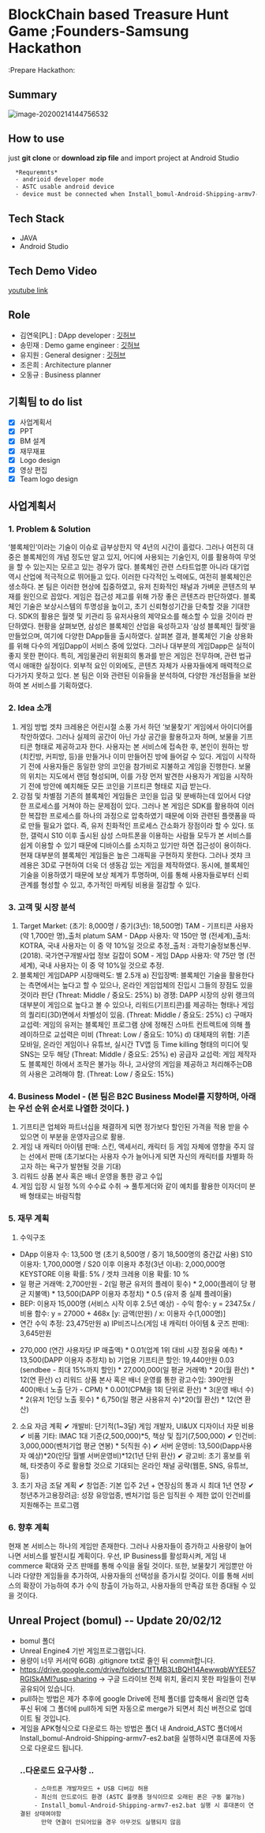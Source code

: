 # BlockChain based Treasure Hunt Game ;Founders-Samsung Hackathon
:Prepare Hackathon:

## Summary

![image-20200214144756532](image/image-20200214144756532.png)

##  How to use

just **git clone** or **download zip file** and import project at Android Studio

```latex
  *Requremnts*
  - andrioid developer mode
  - ASTC usable android device
  - device must be connected when Install_bomul-Android-Shipping-armv7-es2.bat is excuting
```



## Tech Stack

- JAVA
- Android Studio

## Tech Demo Video
[youtube link](https://youtu.be/tjttqUkZST8)


## Role 

- 김연욱[PL] : DApp developer : [깃허브](https://github.com/yeonuk44)
- 송민재 : Demo game engineer :  [깃허브](https://github.com/hsu-201458085)
- 유지원 : General designer : [깃허브](https://github.com/AshleyRyu)
- 조은희 : Architecture planner 
- 오동규 : Business planner 



## 기획팀 to do list

- [x] 사업계획서
- [x] PPT
- [x] BM 설계
- [x] 재무재표
- [x] Logo design
- [x] 영상 편집
- [x] Team logo design

## 사업계획서

### 1. Problem & Solution

‘블록체인’이라는 기술이 이슈로 급부상한지 약 4년의 시간이 흘렀다. 그러나 여전히 대중은 블록체인의 개념 정도만 알고 있지, 어디에 사용되는 기술인지, 이를 활용하여 무엇을 할 수 있는지는 모르고 있는 경우가 많다. 블록체인 관련 스타트업뿐 아니라 대기업 역시 산업에 적극적으로 뛰어들고 있다. 이러한 다각적인 노력에도, 여전히 블록체인은 생소하다. 
본 팀은 이러한 현상에 집중하였고, 유저 친화적인 채널과 가벼운 콘텐츠의 부재를 원인으로 꼽았다. 게임은 접근성 제고를 위해 가장 좋은 콘텐츠라 판단하였다. 블록체인 기술은 보상시스템의 투명성을 높이고, 초기 신뢰형성기간을 단축할 것을 기대한다. SDK의 활용은 월렛 및 키관리 등 유저사용의 제약요소를 해소할 수 있을 것이라 판단하였다.
현황을 살펴보면, 삼성은 블록체인 산업을 육성하고자 ‘삼성 블록체인 월렛’을 만들었으며, 여기에 다양한 DApp들을 출시하였다. 살펴본 결과, 블록체인 기술 상용화를 위해 다수의 게임Dapp이 서비스 중에 있었다. 그러나 대부분의 게임Dapp은 실적이 좋지 못한 편이다. 특히, 게임물관리 위원회의 통과를 받은 게임은 전무하며, 관련 법규 역시 애매한 실정이다. 외부적 요인 이외에도, 콘텐츠 자체가 사용자들에게 매력적으로 다가가지 못하고 있다. 본 팀은 이와 관련된 이유들을 분석하여, 다양한 개선점들을 보완하여 본 서비스를 기획하였다.

### 2. Idea 소개
1) 게임 방법
겟챠 크레용은 어린시절 소풍 가서 하던 ‘보물찾기’ 게임에서 아이디어를 착안하였다. 그러나 실제의 공간이 아닌 가상 공간을 활용하고자 하며, 보물을 기프티콘 형태로 제공하고자 한다. 사용자는 본 서비스에 접속한 후, 본인이 원하는 방(치킨방, 커피방, 등)을 만들거나 이미 만들어진 방에 들어갈 수 있다. 게임이 시작하기 전에 사용자들은 동일한 양의 코인을 참가비로 지불하고 게임을 진행한다. 보물의 위치는 지도에서 랜덤 형성되며, 이를 가장 먼저 발견한 사용자가 게임을 시작하기 전에 방안에 예치해둔 모든 코인을 기프티콘 형태로 지급 받는다.
2) 강점 및 차별점
기존의 블록체인 게임들은 코인을 입금 및 분배하는데 있어서 다양한 프로세스를 거쳐야 하는 문제점이 있다. 그러나 본 게임은 SDK를 활용하여 이러한 복잡한 프로세스를 하나의 과정으로 압축하였기 때문에 이와 관련된 플랫폼을 따로 만들 필요가 없다. 즉, 유저 친화적인 프로세스 간소화가 장점이라 할 수 있다. 또한, 갤럭시 S10 이후 출시된 삼성 스마트폰을 이용하는 사람들 모두가 본 서비스를 쉽게 이용할 수 있기 때문에 디바이스를 소지하고 있기만 하면 접근성이 용이하다. 현재 대부분의 블록체인 게임들은 높은 그래픽을 구현하지 못한다. 그러나 겟챠 크레용은 3D로 구현하여 더욱 더 생동감 있는 게임을 제작하였다. 동시에, 블록체인 기술을 이용하였기 때문에 보상 체계가 투명하며, 이를 통해 사용자들로부터 신뢰 관계를 형성할 수 있고, 추가적인 마케팅 비용을 절감할 수 있다. 

### 3. 고객 및 시장 분석
1) Target Market: (초기: 8,000명 / 중기(3년): 18,500명)
TAM - 기프티콘 사용자 (약 1,700만 명)_출처 platum
SAM - DApp 사용자: 약 150만 명 (전세계)_출처: KOTRA,
국내 사용자는 이 중 약 10%일 것으로 추정_출처 : 과학기술정보통신부. (2018). 국가연구개발사업 정보 길잡이
SOM - 게임 DApp 사용자:  약 75만 명 (전세계), 국내 사용자는 이 중 약 10%일 것으로 추정.
2) 블록체인 게임DAPP 시장매력도: 별 2.5개
a) 진입장벽: 블록체인 기술을 활용한다는 측면에서는 높다고 할 수 있으나, 온라인 게임업체의 진입시 그들의 장점도 있을 것이라 판단 (Threat: Middle / 중요도: 25%)
b) 경쟁: DAPP 시장의 상위 랭크의 대부분이 게임으로 높다고 볼 수 있으나, 리워드(기프티콘)를 제공하는 형태나 게임의 퀄리티(3D)면에서 차별성이 있음. (Threat: Middle / 중요도: 25%)
c) 구매자 교섭력: 게임의 유저는 블록체인 프로그램 상에 정해진 스마트 컨트렉트에 의해 플레이하므로 교섭력은 미비 (Threat: Low / 중요도: 10%)
d) 대체재의 위협: 기존 모바일, 온라인 게임이나 유튜브, 실시간 TV앱 등 Time killing 형태의 미디어 및 SNS는 모두 해당 (Threat: Middle / 중요도: 25%)
e) 공급자 교섭력: 게임 제작자도 블록체인 하에서 조작은 불가능 하나, 고사양의 게임을 제공하고 처리해주는DB의 사용은 고려해야 함. (Threat: Low / 중요도: 15%)

### 4. Business Model - (본 팀은 B2C Business Model를 지향하며, 아래는 우선 순위 순서로 나열한 것이다. )
1) 기프티콘 업체와 파트너십을 채결하게 되면 정가보다 할인된 가격을 적용 받을 수 있으면 이 부분을 운영자금으로 활용.
2) 게임 내 캐릭터 아이템 판매: 스킨, 액세서리, 캐릭터 등 게임 자체에 영향을 주지 않는 선에서 판매 (초기보다는 사용자 수가 늘어나게 되면 자신의 캐릭터를 차별화 하고자 하는 욕구가 발현될 것을 기대)
3) 리워드 상품 본사 혹은 배너 운영을 통한 광고 수입
4) 게임 입장 시 일정 %의 수수료 수취 → 풀투게더와 같이 예치를 활용한 이자더미 분배 형태로는 바람직함

### 5. 재무 계획
1) 수익구조 
* DApp 이용자 수: 13,500 명 (초기 8,500명 / 중기 18,500명의 중간값 사용)
S10 이용자: 1,700,000명 / S20 이후 이용자 추정(3년 이내): 2,000,000명
KEYSTORE 이용 확률: 5% / 겟챠 크레용 이용 확률: 10 %
* 일 평균 거래액: 2,700만원 - 2(일 평균 유저의 플레이 횟수) * 2,000(플레이 당 평균 지불액) * 13,500(DAPP 이용자 추정치) * 0.5 (유저 중 실제 플레이율)
* BEP: 이용자 15,000명 (서비스 시작 이후 2.5년 예상) - 수익 함수: y = 2347.5x / 비용 함수: y = 27000 + 468x [y: 금액(만원) / x: 이용자 수(1,000명)]
* 연간 수익 추정: 23,475만원
a) IP비즈니스(게임 내 캐릭터 아이템 & 굿즈 판매): 3,645만원
- 270,000 (연간 사용자당 IP 매출액) * 0.01(업계 1위 대비 시장 점유율 예측) * 13,500(DAPP 이용자 추정치)
b) 기업용 기프티콘 할인: 19,440만원
0.03 (sendbee - 최대 15%까지 할인) * 27,000,000(일 평균 거래액) * 20(월 환산) * 12(연 환산)
c) 리워드 상품 본사 혹은 배너 운영를 통한 광고수입: 390만원
400(배너 노출 단가 - CPM) * 0.001(CPM을 1회 단위로 환산) * 3(운영 배너 수) * 2(유저 1인당 노출 횟수) * 6,750(일 평균 사용유저 수)*20(월 환산) * 12(연 환산)
2) 소요 자금 계획
✔ 개발비: 단기적(1~3달) 게임 개발자, UI&UX 디자이너 자문 비용
✔ 비품 기타: IMAC 1대 기준(2,500,000)*5, 책상 및 집기(7,500,000)
✔ 인건비: 3,000,000(벤처기업 평균 연봉) * 5(직원 수)
✔ 서버 운영비: 13,500(Dapp사용자 예상)*20(인당 월별 서버운영비)*12(1년 단위 환산)
✔ 광고비: 초기 홍보를 위해, 타겟층이 주로 활용할 것으로 기대되는 온라인 채널 공략(웹툰, SNS, 유튜브, 등)
3) 초기 자금 조달 계획
✔ 창업존: 기본 입주 2년 + 연장심의 통과 시 최대 1년 연장
✔ 청년추가고용장려금: 성장 유망업종, 벤처기업 등은 임직원 수 제한 없이 인건비를 지원해주는 프로그램

### 6. 향후 계획
현재 본 서비스는 하나의 게임만 존재한다. 그러나 사용자들이 증가하고 사용량이 늘어나면 서비스를 발전시킬 계획이다. 우선, IP Business를 활성화시켜, 게임 내 commerce 확대와 굿즈 판매를 통해 수익을 올릴 것이다. 또한, 보물찾기 게임뿐만 아니라 다양한 게임들을 추가하여, 사용자들의 선택성을 증가시킬 것이다. 이를 통해 서비스의 확장이 가능하여 추가 수익 창출이 가능하고, 사용자들의 만족감 또한 증대될 수 있을 것이다. 


## Unreal Project (bomul) -- Update 20/02/12
- bomul 폴더
- Unreal Engine4 기반 게임프로그램입니다.  
- 용량이 너무 커서(약 6GB) .gitignore txt로 줄인 뒤 commit합니다.
-  https://drive.google.com/drive/folders/1fTMB3LtBQH14AewwqbWYEE57RGISkAMI?usp=sharing 
    -> 구글 드라이브 전체 위치, 올리지 못한 파일들이 전부 공유되어 있습니다. 
- pull하는 방법은 제가 추후에 google Drive에 전체 폴더를 압축해서 올리면 
    압축 푸신 뒤에 그 폴더에 pull하게 되면 자동으로 merge가 되면서 
    최신 버전으로 업데이트 될 것입니다. 
- 게임을 APK형식으로 다운로드 하는 방법은 폴더 내 Android_ASTC 폴더에서 
    Install_bomul-Android-Shipping-armv7-es2.bat을 실행하시면 휴대폰에 자동으로 다운로드 됩니다.
    ### ..다운로드 요구사항 ..
          - 스마트폰 개발자모드 + USB 디버깅 허용 
          - 최신의 안드로이드 환경 (ASTC 플랫폼 형식이므로 오래된 폰은 구동 불가능)
          - Install_bomul-Android-Shipping-armv7-es2.bat 실행 시 휴대폰이 연결된 상태여야함 
            만약 연결이 안되어있을 경우 아무것도 실행되지 않음 

